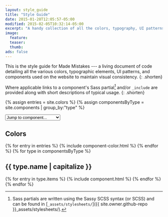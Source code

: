 ```yaml
---
layout: style_guide
title: "Style Guide"
date: 2015-01-28T12:05:57-05:00
modified: 2015-02-05T10:32:14-05:00
excerpt: "A handy collection of all the colors, typography, UI patterns, and components used on Made Mistakes."
image:
  feature:
  teaser:
  thumb:
ads: false
---
```


This is the style guide for Made Mistakes --- a living document of code detailing all the various colors, typographic elements, UI patterns, and components used on the website to maintain visual consistency.
{: .shorten}

Where applicable links to a component's Sass partial[^sass] and/or `_include` are provided along with short descriptions of typical usage.
{: .shorten}

[^sass]: Sass partials are written using the Sassy SCSS syntax (or SCSS) and can be found in [`_assets/stylesheets/`]({{ site.owner.github-repo }}_assets/stylesheets/).

{% assign entries = site.colors %}
{% assign componentsByType = site.components | group_by:"type" %}

<nav id="component-selector" class="wrap">
  <select name="section" id="component-select">
    <option value>Jump to component...</option>
    <option value="#guide-color-palettes">Colors</option>
    {% for type in componentsByType %}
    <option value="#guide-{{ type.name }}">{{ type.name | capitalize }}</option>
    {% for entry in type.items %}
    <option value="#guide-{{ entry.title | slugify }}">- {{ entry.title }}</option>
    {% endfor %}
    {% endfor %}
  </select>
</nav>

<h2 id="guide-color-palettes" class="cf">Colors</h2>
{% for entry in entries %}
  {% include component-color.html %}
{% endfor %}
{% for type in componentsByType %}
<h2 id="guide-{{ type.name }}" class="cf">{{ type.name | capitalize }}</h2>
{% for entry in type.items %}
{% include component.html %}
{% endfor %}
{% endfor %}

<!-- component selector option list -->
<script>    
  (function (document, undefined) {
    // component selector
    document.getElementById('component-select').onchange = function() {
      //document.location=this.options[this.selectedIndex].value;
      var val = this.value;
      if (val !== "") {
        window.location = val;
      }
    }
  })(document);
</script>